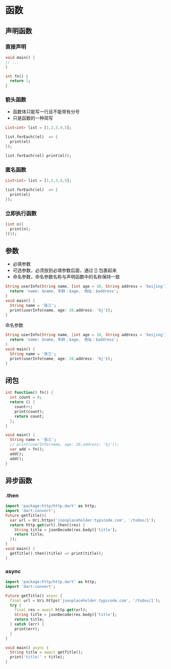 # 函数
## 声明函数
### 直接声明
```dart
void main() {
// ...
}

int fn() {
  return 1;
}
```
### 箭头函数
* 函数体只能写一行且不能带有分号
* 只是函数的一种简写
```dart
List<int> list = [1,2,3,4,5];

list.forEach((el)  => {
  print(el)
});

list.forEach((el) print(el));
```
### 匿名函数
```dart
List<int> list = [1,2,3,4,5];

list.forEach((el)  => {
  print(el)
});

```
### 立即执行函数
```dart
(int n){
  print(n);
}(1);
```
## 参数
* 必填参数
* 可选参数，必须放到必填参数后面，通过 [] 包裹起来
* 命名参数，命名参数名称与声明函数中的名称保持一致

```dart
String userInfo(String name, [int age = 10, String address = 'beijing']) {
  return 'name: $name, 年龄：$age， 地址：$address';
}
void main() {
  String name = '张三';
  print(userInfo(name, age: 20,address: 'bj'));
}
```
命名参数
```dart
String userInfo(String name, {int age = 10, String address = 'beijing'}) {
  return 'name: $name, 年龄：$age， 地址：$address';
}
void main() {
  String name = '张三';
  print(userInfo(name, age: 20,address: 'bj'));
}
```

## 闭包
```dart
int Function() fn() {
  int count = 0;
  return () {
    count++;
    print(count);
    return count;
  };
}

void main() {
  String name = '张三';
  // print(userInfo(name, age: 20,address: 'bj'));
  var add = fn();
  add();
  add();
}
```
## 异步函数
### .then
```dart
import 'package:http/http.dart' as http;
import 'dart:convert';
Future getTitle(){
  var url = Uri.https('jsonplaceholder.typicode.com', '/todos/1');
  return http.get(url).then((res) {
    String title = jsonDecode(res.body)['title'];
    return title;
  });
}
void main() {
  getTitle().then((title) => print(title));
}
```
### async
```dart
import 'package:http/http.dart' as http;
import 'dart:convert';

Future getTitle() async {
  final url = Uri.https('jsonplaceholder.typicode.com', '/todos/1');
  try {
    final res = await http.get(url);
    String title = jsonDecode(res.body)['title'];
    return title;
  } catch (err) {
    print(err);
  }
}

void main() async {
  String title = await getTitle();
  print('title:' + title);
}
```
